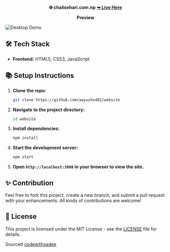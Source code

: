<p align="center"><strong>🌐 chalisehari.com.np</strong>
<a href="https://chalisehari.com.np"><strong> ➥ Live Here</strong></a></p>

<p align="center"><strong>Preview</strong>
  
![Desktop Demo](https://github.com/aayushx402/website/blob/main/website%20preview/20240826_002824.png)

<h2>🛠️ Tech Stack</h2>
<ul>
  <li><strong>Frontend:</strong> HTML5, CSS3, JavaScript</li>
</ul>

<h2>📚 Setup Instructions</h2>
<ol>
  <li><strong>Clone the repo:</strong>
    
```sh
git clone https://github.com/aayushx402/website
```
 <li><strong>Navigate to the project directory:</strong>
   
```sh
cd website
```
  </li>

  <li><strong>Install dependencies:</strong>
    
```sh
npm install
```
  </li>

  <li><strong>Start the development server:</strong>
    
```sh
npm start
```
  </li>

   <li><strong>Open <code>http://localhost:3000</code> in your browser to view the site.</strong></li>
</ol>

<h2>✨ Contribution</h2>
<p>Feel free to fork this project, create a new branch, and submit a pull request with your enhancements. All kinds of contributions are welcome!</p>

<h2>📄 License</h2>
<p>This project is licensed under the MIT License - see the <a href="LICENSE">LICENSE</a> file for details.</p>

<p>Sourced <a href="https://github.com/codewithsadee" target="_blank">codewithsadee</a> </p>

